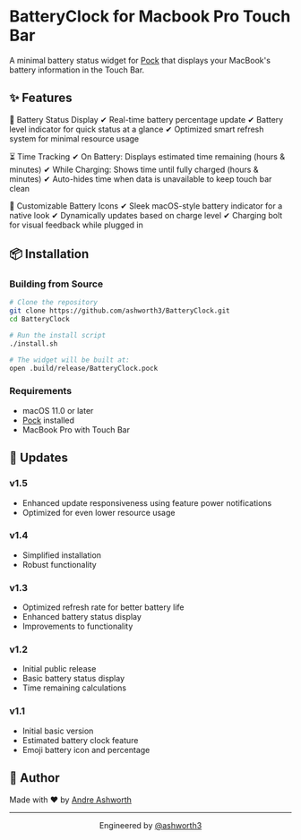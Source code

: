 # BatteryClock for Macbook Pro Touch Bar

A minimal battery status widget for [Pock](https://pock.app) that displays your MacBook's battery information in the Touch Bar.

## ✨ Features

🔋 Battery Status Display
✔ Real-time battery percentage update
✔ Battery level indicator for quick status at a glance
✔ Optimized smart refresh system for minimal resource usage

⏳ Time Tracking
✔ On Battery: Displays estimated time remaining (hours & minutes)
✔ While Charging: Shows time until fully charged (hours & minutes)
✔ Auto-hides time when data is unavailable to keep touch bar clean

🎨 Customizable Battery Icons
✔ Sleek macOS-style battery indicator for a native look
✔ Dynamically updates based on charge level
✔ Charging bolt for visual feedback while plugged in

## 📦 Installation

### Building from Source

```bash
# Clone the repository
git clone https://github.com/ashworth3/BatteryClock.git
cd BatteryClock

# Run the install script
./install.sh

# The widget will be built at:
open .build/release/BatteryClock.pock
```

### Requirements
- macOS 11.0 or later
- [Pock](https://pock.app) installed
- MacBook Pro with Touch Bar

## 🔄 Updates

### v1.5
- Enhanced update responsiveness using feature power notifications
- Optimized for even lower resource usage

### v1.4
- Simplified installation
- Robust functionality

### v1.3
- Optimized refresh rate for better battery life
- Enhanced battery status display
- Improvements to functionality

### v1.2
- Initial public release
- Basic battery status display
- Time remaining calculations

### v1.1
- Initial basic version
- Estimated battery clock feature
- Emoji battery icon and percentage

## 👤 Author

Made with ❤️ by [Andre Ashworth](https://github.com/ashworth3)

---

<p align="center">
  Engineered by <a href="https://github.com/ashworth3">@ashworth3</a>
</p>
